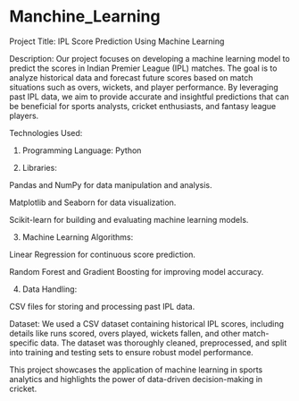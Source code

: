 # Manchine_Learning

Project Title: IPL Score Prediction Using Machine Learning

Description:
Our project focuses on developing a machine learning model to predict the scores in Indian Premier League (IPL) matches. The goal is to analyze historical data and forecast future scores based on match situations such as overs, wickets, and player performance. By leveraging past IPL data, we aim to provide accurate and insightful predictions that can be beneficial for sports analysts, cricket enthusiasts, and fantasy league players.

Technologies Used:

1. Programming Language: Python


2. Libraries:

Pandas and NumPy for data manipulation and analysis.

Matplotlib and Seaborn for data visualization.

Scikit-learn for building and evaluating machine learning models.



3. Machine Learning Algorithms:

Linear Regression for continuous score prediction.

Random Forest and Gradient Boosting for improving model accuracy.



4. Data Handling:

CSV files for storing and processing past IPL data.




Dataset:
We used a CSV dataset containing historical IPL scores, including details like runs scored, overs played, wickets fallen, and other match-specific data. The dataset was thoroughly cleaned, preprocessed, and split into training and testing sets to ensure robust model performance.

This project showcases the application of machine learning in sports analytics and highlights the power of data-driven decision-making in cricket.

